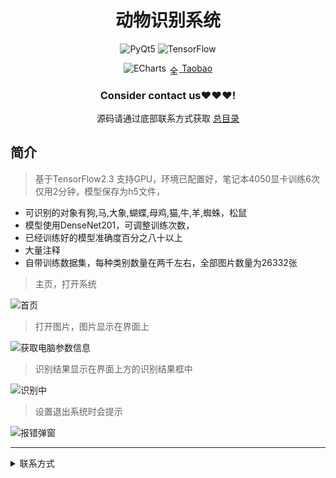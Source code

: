 <div align="center">
  <h1>动物识别系统</h1>


![PyQt5](https://img.shields.io/badge/PyQt5-5-green.svg?style=for-the-badge&logo=pyqt&logoColor=white&style=plastic)
![TensorFlow](https://img.shields.io/badge/TensorFlow-v2.3-brightgreen.svg?style=for-the-badge&logo=pyqt&logoColor=white&style=plastic)

![ECharts](https://img.shields.io/badge/ECharts-3DDC84.svg?style=for-the-badge&logo=apacheecharts&logoColor=white&style=plastic)
<img src="https://www.taobao.com/favicon.ico" alt="全球 Web 图标" role="presentation" data-bm="45" width="17" height="17" align="center" ><a href='https://shop230447850.taobao.com/' > Taobao</a></img>
  ### **Consider contact us❤️❤️❤️!**
</div>
<div align="center">

源码请通过底部联系方式获取 [总目录](https://gitcode.net/k54kdk/k54kdk/-/blob/master/README.md#django+mysql系统展示)

</div>

## 简介

> 基于TensorFlow2.3 支持GPU，环境已配置好，笔记本4050显卡训练6次仅用2分钟，模型保存为h5文件，
- 可识别的对象有狗,马,大象,蝴蝶,母鸡,猫,牛,羊,蜘蛛，松鼠
- 模型使用DenseNet201，可调整训练次数，
- 已经训练好的模型准确度百分之八十以上
- 大量注释
- 自带训练数据集，每种类别数量在两千左右，全部图片数量为26332张


> 主页，打开系统


![首页](https://gitee.com/k54kdk/result_display/raw/master/src/动物识别系统/1.png)
> 打开图片，图片显示在界面上

![获取电脑参数信息](https://gitee.com/k54kdk/result_display/raw/master/src/动物识别系统/2.png)
> 识别结果显示在界面上方的识别结果框中

![识别中](https://gitee.com/k54kdk/result_display/raw/master/src/动物识别系统/3.png)

> 设置退出系统时会提示

![报错弹窗](https://gitee.com/k54kdk/result_display/raw/master/src/动物识别系统/4.png)


***
<details>
<summary> 联系方式</summary>
<html>
    <div align="center">
        <table align="center" >
            <tr>
                <td>
                    <img src="https://gitee.com/k54kdk/result_display/raw/master/src/联系二维码/微信好友.jpg" height=350/>
                </td>
                <td>
                    <img src="https://gitee.com/k54kdk/result_display/raw/master/src/联系二维码/QQ好友.jpg" height=350/>
                </td>
            </tr>
        </table>
    </div>
</html>
